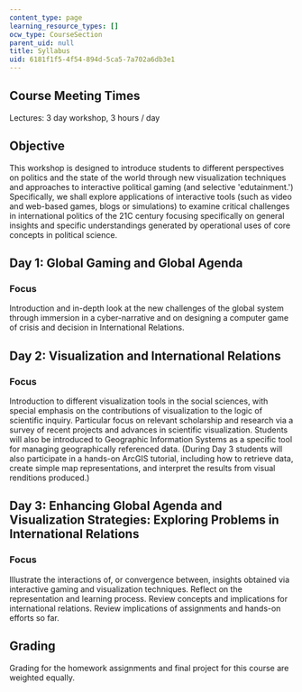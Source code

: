 ```yaml
---
content_type: page
learning_resource_types: []
ocw_type: CourseSection
parent_uid: null
title: Syllabus
uid: 6181f1f5-4f54-894d-5ca5-7a702a6db3e1
---
```


Course Meeting Times
--------------------

Lectures: 3 day workshop, 3 hours / day

Objective
---------

This workshop is designed to introduce students to different perspectives on politics and the state of the world through new visualization techniques and approaches to interactive political gaming (and selective 'edutainment.') Specifically, we shall explore applications of interactive tools (such as video and web-based games, blogs or simulations) to examine critical challenges in international politics of the 21C century focusing specifically on general insights and specific understandings generated by operational uses of core concepts in political science.

Day 1: Global Gaming and Global Agenda
--------------------------------------

### Focus

Introduction and in-depth look at the new challenges of the global system through immersion in a cyber-narrative and on designing a computer game of crisis and decision in International Relations.

Day 2: Visualization and International Relations
------------------------------------------------

### Focus

Introduction to different visualization tools in the social sciences, with special emphasis on the contributions of visualization to the logic of scientific inquiry. Particular focus on relevant scholarship and research via a survey of recent projects and advances in scientific visualization. Students will also be introduced to Geographic Information Systems as a specific tool for managing geographically referenced data. (During Day 3 students will also participate in a hands-on ArcGIS tutorial, including how to retrieve data, create simple map representations, and interpret the results from visual renditions produced.)

Day 3: Enhancing Global Agenda and Visualization Strategies: Exploring Problems in International Relations
----------------------------------------------------------------------------------------------------------

### Focus

Illustrate the interactions of, or convergence between, insights obtained via interactive gaming and visualization techniques. Reflect on the representation and learning process. Review concepts and implications for international relations. Review implications of assignments and hands-on efforts so far.

Grading
-------

Grading for the homework assignments and final project for this course are weighted equally.